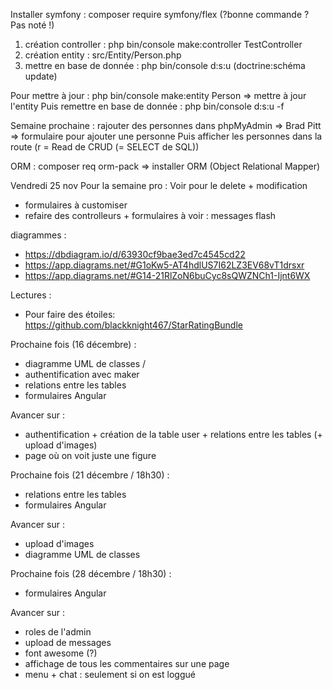 Installer symfony : composer require symfony/flex (?bonne commande ? Pas noté !)

1. création controller : php bin/console make:controller TestController
2. création entity : src/Entity/Person.php
3. mettre en base de donnée : php bin/console d:s:u (doctrine:schéma update)

Pour mettre à jour :
php bin/console make:entity Person => mettre à jour l'entity
Puis remettre en base de donnée : php bin/console d:s:u -f

Semaine prochaine :
rajouter des personnes dans phpMyAdmin => Brad Pitt => formulaire pour ajouter une personne
Puis afficher les personnes dans la route (r = Read de CRUD (= SELECT de SQL))

ORM : composer req orm-pack => installer ORM (Object Relational Mapper)

Vendredi 25 nov
Pour la semaine pro : Voir pour le delete + modification
+ formulaires à customiser
+ refaire des controlleurs + formulaires
à voir : messages flash

diagrammes :
- https://dbdiagram.io/d/63930cf9bae3ed7c4545cd22 
- https://app.diagrams.net/#G1oKw5-AT4hdlUS7I62LZ3EV68vT1drsxr 
- https://app.diagrams.net/#G14-21RlZoN6buCyc8sQWZNCh1-Ijnt6WX 

Lectures : 
- Pour faire des étoiles: https://github.com/blackknight467/StarRatingBundle 


Prochaine fois (16 décembre) :
- diagramme UML de classes / 
- authentification avec maker
- relations entre les tables
- formulaires Angular

Avancer sur : 
- authentification + création de la table user + relations entre les tables (+ upload d'images)
- page où on voit juste une figure


Prochaine fois (21 décembre / 18h30) :
- relations entre les tables
- formulaires Angular

Avancer sur :
- upload d'images
- diagramme UML de classes


Prochaine fois (28 décembre / 18h30) :
- formulaires Angular

Avancer sur :
- roles de l'admin 
- upload de messages 
- font awesome (?)
- affichage de tous les commentaires sur une page 
- menu + chat : seulement si on est loggué